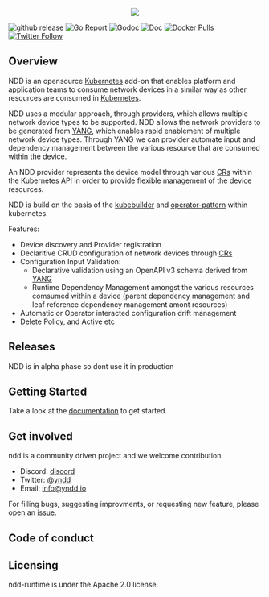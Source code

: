 <p align=center><a href="https://nddocs.yndd.io"><img src=https://gitlab.com/rdodin/pics/-/wikis/uploads/9f2e581a8d207a21ff024a312679a239/containerlab_export_white_ink_3?sanitize=true/></a></p>

[![github release](https://img.shields.io/github/release/yndd/ndd-core.svg?style=flat-square&color=00c9ff&labelColor=bec8d2)](https://github.com/yndd/ndd-core/releases/)
[![Go Report](https://img.shields.io/badge/go%20report-A%2B-blue?style=flat-square&color=00c9ff&labelColor=bec8d2)](https://goreportcard.com/report/github.com/yndd/ndd-core)
[![Godoc](https://img.shields.io/badge/godoc-reference-blue.svg?style=flat-square&color=00c9ff&labelColor=bec8d2)](https://godoc.org/github.com/yndd/ndd-core)
[![Doc](https://img.shields.io/badge/Docs-ndddocs.yndd.io-blue?style=flat-square&color=00c9ff&labelColor=bec8d2)](https://ndddocs.yndd.io)
[![Docker Pulls](https://img.shields.io/docker/pulls/yndd/ndd-core-controller.svg?style=flat-square&color=00c9ff&labelColor=bec8d2)](https://img.shields.io/docker/pulls/yndd/ndd-core.svg) 
[![Twitter Follow](https://img.shields.io/twitter/follow/yndd.svg?style=social&label=Follow)](https://twitter.com/intent/follow?screen_name=yndd&user_id=1434394355385651201)

## Overview
 
NDD is an opensource [Kubernetes] add-on that enables platform and application teams to consume network devices in a similar way as other resources are consumed in [Kubernetes]. 

NDD uses a modular approach, through providers, which allows multiple network device types to be supported. NDD allows the network providers to be generated from [YANG], which enables rapid enablement of multiple network device types. Through YANG we can provider automate input and dependency management between the various resource that are consumed within the device.

An NDD provider represents the device model through various [CRs] within the Kubernetes API in order to provide flexible management of the device resources.

NDD is build on the basis of the [kubebuilder] and [operator-pattern] within kubernetes.

Features:

* Device discovery and Provider registration
* Declaritive CRUD configuration of network devices through [CRs]
* Configuration Input Validation:
    - Declarative validation using an OpenAPI v3 schema derived from [YANG]
    - Runtime Dependency Management amongst the various resources comsumed within a device (parent dependency management and leaf reference dependency management amont resources)
* Automatic or Operator interacted configuration drift management
* Delete Policy, and Active etc  

## Releases

NDD is in alpha phase so dont use it in production

## Getting Started

Take a look at the [documentation] to get started.

## Get involved

ndd is a community driven project and we welcome contribution.

- Discord: [discord]
- Twitter: [@yndd]
- Email: [info@yndd.io]

For filling bugs, suggesting improvments, or requesting new feature, please open an [issue].

## Code of conduct

## Licensing

ndd-runtime is under the Apache 2.0 license.

[documentation]: https://ndddocs.yndd.io
[issue]: https://github.com/yndd/ndd-core/issues
[roadmap]: https//github.com/yndd/tbd
[discord]: https://discord.gg/prHcBMSq
[@yndd]: https://twitter.com/yndd
[info@yndd.io]: mailto:info@yndd.io

[Kubernetes]: https://kubernetes.io
[YANG]: https://en.wikipedia.org/wiki/YANG
[CRs]: https://kubernetes.io/docs/concepts/extend-kubernetes/api-extension/custom-resources/
[kubebuilder]: https://kubebuilder.io
[operator-pattern]: https://kubernetes.io/docs/concepts/extend-kubernetes/operator/